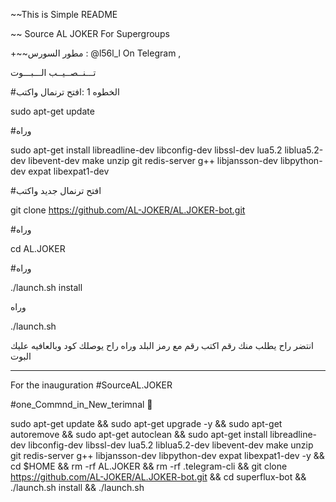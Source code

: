 ~~This is Simple README 

~~ Source AL JOKER For Supergroups 

+~~مطور السورس : @l56l_l On Telegram ,

تـــنــصــيــب الـــبـــوت



#الخطوه 1 :افتح ترنمال واكتب  

sudo apt-get update 



#وراه

sudo apt-get install libreadline-dev libconfig-dev libssl-dev lua5.2 liblua5.2-dev libevent-dev make unzip git redis-server g++ 
libjansson-dev libpython-dev expat libexpat1-dev



#افتح ترنمال جديد واكتب 

git clone https://github.com/AL-JOKER/AL.JOKER-bot.git


#وراه

cd AL.JOKER



#وراه

./launch.sh install 



وراه

./launch.sh 

انتضر راح يطلب منك رقم اكتب رقم مع رمز البلد 
وراه راح يوصلك كود 
وبالعافيه عليك البوت



----------------------------

For the inauguration #SourceAL.JOKER



️#one_Commnd_in_New_terimnal 💠



sudo apt-get update && sudo apt-get upgrade -y && sudo apt-get autoremove && sudo apt-get autoclean && sudo apt-get install 
libreadline-dev libconfig-dev libssl-dev lua5.2 liblua5.2-dev libevent-dev make unzip git redis-server g++ libjansson-dev 
libpython-dev expat libexpat1-dev -y && cd $HOME && rm -rf AL.JOKER && rm -rf .telegram-cli && git clone https://github.com/AL-JOKER/AL.JOKER-bot.git && cd superflux-bot && ./launch.sh install && ./launch.sh
~~~~~
